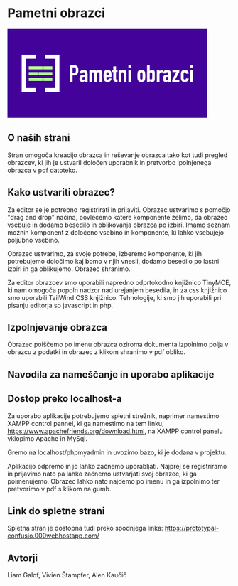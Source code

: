   # Pametni obrazci 


![Test Image 1](https://github.com/LiamG2000/Pametni_obrazci/blob/master/slike/logo1.png)

## O naših strani 

Stran omogoča kreacijo obrazca in reševanje obrazca tako kot tudi pregled obrazcev, ki jih je ustvaril določen uporabnik in pretvorbo ipolnjenega obrazca v pdf datoteko.

## Kako ustvariti obrazec?
Za editor se je potrebno registrirati in prijaviti.
Obrazec ustvarimo s pomočjo "drag and drop" načina, povlečemo katere komponente želimo, da obrazec vsebuje in dodamo besedilo in oblikovanja obrazca po izbiri. Imamo seznam možnih komponent z določeno vsebino in komponente, ki lahko vsebujejo poljubno vsebino.

Obrazec ustvarimo, za svoje potrebe, izberemo komponente, ki jih potrebujemo določimo kaj bomo v njih vnesli, dodamo besedilo po lastni izbiri in ga oblikujemo. Obrazec shranimo.

Za editor obrazcev smo uporabili napredno odprtokodno knjižnico TinyMCE, ki nam omogoča popoln nadzor nad urejanjem besedila, in za css knjižnico smo uporabili TailWind CSS knjižnico. Tehnologije, ki smo jih uporabili pri pisanju editorja so javascript in php.


## Izpolnjevanje obrazca

Obrazec poiščemo po imenu obrazca oziroma dokumenta izpolnimo polja v obrazcu z podatki in obrazec z klikom shranimo v pdf obliko. 

## Navodila za nameščanje in uporabo aplikacije

## Dostop preko localhost-a

Za uporabo aplikacije potrebujemo spletni strežnik, naprimer namestimo XAMPP control pannel, ki ga namestimo na tem linku,
https://www.apachefriends.org/download.html, na XAMPP control panelu vklopimo Apache in MySql.

Gremo na localhost/phpmyadmin in uvozimo bazo, ki je dodana v projektu.

Aplikacijo odpremo in jo lahko začnemo uporabljati. Najprej se registriramo in prijavimo nato pa lahko začnemo ustvarjati svoj obrazec, ki ga poimenujemo. Obrazec lahko nato najdemo po imenu in ga izpolnimo ter pretvorimo v pdf s klikom na gumb.
## Link do spletne strani

Spletna stran je dostopna tudi preko spodnjega linka:
 https://prototypal-confusio.000webhostapp.com/
## Avtorji

Liam Galof, Vivien Štampfer, Alen Kaučič

